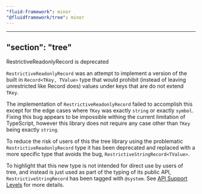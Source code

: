 ```yaml
---
"fluid-framework": minor
"@fluidframework/tree": minor
---
```

---
"section": "tree"
---
RestrictiveReadonlyRecord is deprecated

`RestrictiveReadonlyRecord` was an attempt to implement a version of the built in `Record<TKey, TValue>` type that would prohibit (instead of leaving unrestricted like Record does) values under keys that are do not extend `TKey`.

The implementation of `RestrictiveReadonlyRecord` failed to accomplish this except for the edge cases where `TKey` was exactly `string` or exactly `symbol`.
Fixing this bug appears to be impossible withing the current limitation of TypeScript, however this library does not require any case other than `TKey` being exactly `string`.

To reduce the risk of users of this the tree library using the problematic `RestrictiveReadonlyRecord` type it has been deprecated and replaced with a more specific type that avoids the bug, `RestrictiveStringRecord<TValue>`.

To highlight that this new type is not intended for direct use by users of tree, and instead is just used as part of the typing of its public API, `RestrictiveStringRecord` has been tagged with `@system`.
See [API Support Levels](https://fluidframework.com/docs/build/releases-and-apitags/#api-support-levels) for more details.
